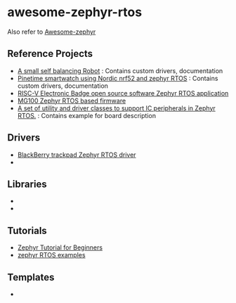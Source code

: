 # awesome-zephyr-rtos

Also refer to [Awesome-zephyr](https://github.com/fkromer/awesome-zephyr)

## Reference Projects
- [A small self balancing Robot](https://github.com/skalldri/project-wobble) : Contains custom drivers, documentation
- [Pinetime smartwatch using Nordic nrf52 and zephyr RTOS](https://github.com/najnesnaj/pinetime-zephyr) : Contains custom drivers, documentation
- [RISC-V Electronic Badge open source software Zephyr RTOS application](https://github.com/antmicro/riscv-badge-application) 
- [MG100 Zephyr RTOS based firmware](https://github.com/LairdCP/MG100_firmware)
- [A set of utility and driver classes to support IC peripherals in Zephyr RTOS.](https://github.com/theheraldproject/zephyr-devices) : Contains example for board description


## Drivers
- [BlackBerry trackpad Zephyr RTOS driver](https://github.com/protobits/bbtrackpad_zephyr)
- []()

## Libraries
- [](https://github.com/rgujju/Dynamic_App_Loading)
- [](https://github.com/soburi/arduino-on-zephyr)

## Tutorials
- [Zephyr Tutorial for Beginners](https://github.com/maksimdrachov/zephyr-rtos-tutorial)
- [zephyr RTOS examples](https://github.com/ChunghanYi/zephyr-examples)

## Templates
- []()
